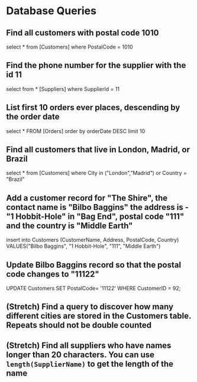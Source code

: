 # Database Queries

## Find all customers with postal code 1010
select *  from [Customers]
where PostalCode = 1010
## Find the phone number for the supplier with the id 11
select from * [Suppliers]
where SupplierId = 11
## List first 10 orders ever places, descending by the order date
select * FROM [Orders]
order by orderDate DESC
limit 10
## Find all customers that live in London, Madrid, or Brazil
select * from [Customers]
where City in ("London","Madrid") 
or Country =  "Brazil"
## Add a customer record for "The Shire", the contact name is "Bilbo Baggins" the address is -"1 Hobbit-Hole" in "Bag End", postal code "111" and the country is "Middle Earth"
insert into Customers (CustomerName, Address, PostalCode, Country)
VALUES("Bilbo Baggins", "1 Hobbit-Hole", "111", "Middle Earth")

## Update Bilbo Baggins record so that the postal code changes to "11122"
UPDATE Customers
SET PostalCode= '11122'
WHERE CustomerID = 92;
## (Stretch) Find a query to discover how many different cities are stored in the Customers table. Repeats should not be double counted

## (Stretch) Find all suppliers who have names longer than 20 characters. You can use `length(SupplierName)` to get the length of the name
